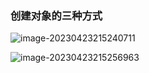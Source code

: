### 创建对象的三种方式

![image-20230423215240711](C:\Users\MKID\AppData\Roaming\Typora\typora-user-images\image-20230423215240711.png)

![image-20230423215256963](C:\Users\MKID\AppData\Roaming\Typora\typora-user-images\image-20230423215256963.png)